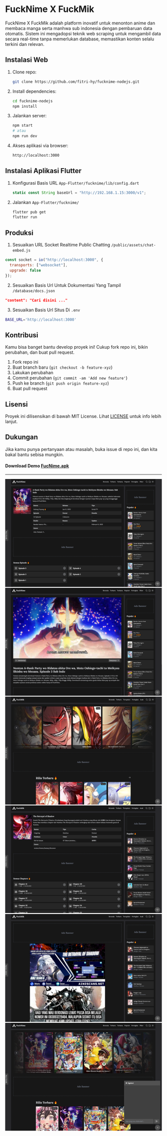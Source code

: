 # FuckNime X FuckMik

FuckNime X FuckMik adalah platform inovatif untuk menonton anime dan membaca manga serta manhwa sub indonesia dengan pembaruan data otomatis. Sistem ini mengadopsi teknik web scraping untuk mengambil data secara real-time tanpa memerlukan database, memastikan konten selalu terkini dan relevan.

## Instalasi Web

1. Clone repo:
    ```bash
    git clone https://github.com/fitri-hy/fucknime-nodejs.git
    ```
2. Install dependencies:
    ```bash
    cd fucknime-nodejs
    npm install
    ```
3. Jalankan server:
    ```bash
    npm start
    # atau
    npm run dev
    ```

4. Akses aplikasi via browser:
    ```bash
    http://localhost:3000
    ```

## Instalasi Aplikasi Flutter

1. Konfigurasi Basis URL `App-Flutter/fucknime/lib/config.dart`
	```javascript
	static const String baseUrl = "http://192.168.1.15:3000/v1";
	```

1. Jalankan `App-Flutter/fucknime/`
	```bash
	flutter pub get
	flutter run
	```

## Produksi

1. Sesuaikan URL Socket Realtime Public Chatting `/public/assets/chat-embed.js`

```javascript
const socket = io("http://localhost:3000", {
  transports: ["websocket"],
  upgrade: false
});
```

2. Sesuaikan Basis Url Untuk Dokumentasi Yang Tampil `/database/docs.json`

```json
"content": "Cari disini ..."
```

3. Sesuaikan Basis Url Situs Di `.env`

```bash
BASE_URL='http://localhost:3000'
```

## Kontribusi

Kamu bisa banget bantu develop proyek ini! Cukup fork repo ini, bikin perubahan, dan buat pull request.

1. Fork repo ini
2. Buat branch baru (`git checkout -b feature-xyz`)
3. Lakukan perubahan
4. Commit perubahan (`git commit -am 'Add new feature'`)
5. Push ke branch (`git push origin feature-xyz`)
6. Buat pull request

## Lisensi

Proyek ini dilisensikan di bawah MIT License. Lihat [LICENSE](LICENSE) untuk info lebih lanjut.

## Dukungan

Jika kamu punya pertanyaan atau masalah, buka issue di repo ini, dan kita bakal bantu sebisa mungkin.

#### Download Demo [FucNime.apk](https://raw.githubusercontent.com/fitri-hy/fucknime-nodejs/refs/heads/main/App-Flutter/fucknime.apk)

---

<img src="./public/ss/x1.png">
<img src="./public/ss/x2.png">
<img src="./public/ss/x3.png">
<img src="./public/ss/x4.png">
<img src="./public/ss/x5.png">
<img src="./public/ss/x6.png">
